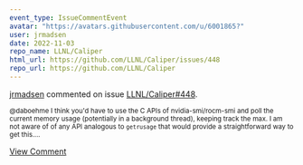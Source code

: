 ```yaml
---
event_type: IssueCommentEvent
avatar: "https://avatars.githubusercontent.com/u/6001865?"
user: jrmadsen
date: 2022-11-03
repo_name: LLNL/Caliper
html_url: https://github.com/LLNL/Caliper/issues/448
repo_url: https://github.com/LLNL/Caliper
---
```


<a href='https://github.com/jrmadsen' target='_blank'>jrmadsen</a> commented on issue <a href='https://github.com/LLNL/Caliper/issues/448' target='_blank'>LLNL/Caliper#448</a>.

<small>@daboehme I think you'd have to use the C APIs of nvidia-smi/rocm-smi and poll the current memory usage (potentially in a background thread), keeping track the max. I am not aware of of any API analogous to `getrusage` that would provide a straightforward way to get this....</small>

<a href='https://github.com/LLNL/Caliper/issues/448' target='_blank'>View Comment</a>